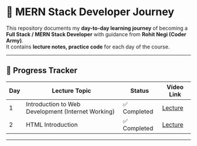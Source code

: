 # 🚀 MERN Stack Developer Journey  

This repository documents my **day-to-day learning journey** of becoming a **Full Stack / MERN Stack Developer** with guidance from **Rohit Negi (Coder Army)**.  
It contains **lecture notes, practice code** for each day of the course.  

---

## 📅 Progress Tracker   

| Day | Lecture Topic | Status | Video Link |
|-----|---------------|--------|------------|
| 1   | Introduction to Web Development (Internet Working) | ✅ Completed | [Lecture](https://youtu.be/1pcikNlDB-4?si=7RJWwJuvc7JJruxj) |
| 2   | HTML Introduction|  ✅ Completed | [Lecture](https://youtu.be/GkZN_-HMCJ8?si=YKG8TFzPwCoRhAkK) |



---
 

